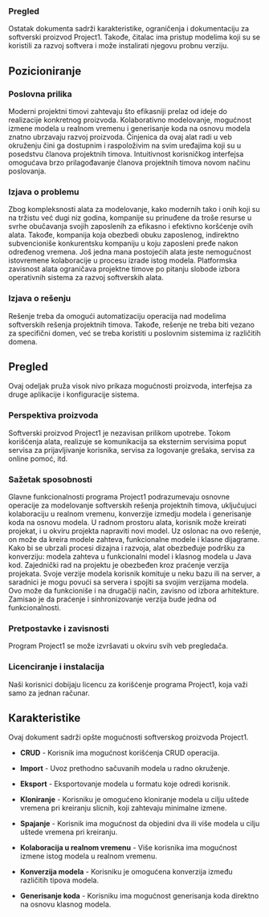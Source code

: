### Pregled

Ostatak dokumenta sadrži karakteristike, ograničenja i dokumentaciju za softverski proizvod Project1. Takođe, čitalac ima pristup modelima koji su se koristili za razvoj softvera i može instalirati njegovu probnu verziju.

## Pozicioniranje

### Poslovna prilika

Moderni projektni timovi zahtevaju što efikasniji prelaz od ideje do realizacije konkretnog proizvoda. Kolaborativno modelovanje, mogućnost izmene modela u realnom vremenu i generisanje koda na osnovu modela znatno ubrzavaju razvoj proizvoda. Činjenica da ovaj alat radi u veb okruženju čini ga dostupnim i raspoloživim na svim uređajima koji su u posedstvu članova projektnih timova. Intuitivnost korisničkog interfejsa omogućava brzo prilagođavanje članova projektnih timova novom načinu poslovanja.

### Izjava o problemu

Zbog kompleksnosti alata za modelovanje, kako modernih tako i onih koji su na tržistu već dugi niz godina, kompanije su prinuđene da troše resurse u svrhe obučavanja svojih zaposlenih za efikasno i efektivno koršćenje ovih alata. Takođe, kompanija koja obezbedi obuku zaposlenog, indirektno subvencioniše konkurentsku kompaniju u koju zaposleni pređe nakon određenog vremena. Još jedna mana postojećih alata jeste nemogućnost istovremene kolaboracije u procesu izrade istog modela. Platformska zavisnost alata ograničava projektne timove po pitanju slobode izbora operativnih sistema za razvoj softverskih alata.

### Izjava o rešenju

Rešenje treba da omogući automatizaciju operacija nad modelima softverskih rešenja projektnih timova. Takođe, rešenje ne treba biti vezano za specifični domen, već se treba koristiti u poslovnim sistemima iz različitih domena.

## Pregled

Ovaj odeljak pruža visok nivo prikaza mogućnosti proizvoda, interfejsa za druge aplikacije i konfiguracije sistema.

### Perspektiva proizvoda

Softverski proizvod Project1 je nezavisan prilikom upotrebe. Tokom korišćenja alata, realizuje se komunikacija sa eksternim servisima poput servisa za prijavljivanje korisnika, servisa za logovanje grešaka, servisa za online pomoć, itd.

### Sažetak sposobnosti

Glavne funkcionalnosti programa Project1 podrazumevaju osnovne operacije za modelovanje softverskih rešenja projektnih timova, uključujuci kolaboraciju u realnom vremenu, konverzije izmedju modela i generisanje koda na osnovu modela. U radnom prostoru alata, korisnik može kreirati projekat, i u okviru projekta napraviti novi model. Uz oslonac na ovo rešenje, on može da kreira modele zahteva, funkcionalne modele i klasne dijagrame. Kako bi se ubrzali procesi dizajna i razvoja, alat obezbeđuje podršku za konverziju: modela zahteva u funkcionalni model i klasnog modela u Java kod. Zajednički rad na projektu je obezbeđen kroz praćenje verzija projekata. Svoje verzije modela korisnik komituje u neku bazu ili na server, a saradnici je mogu povući sa servera i spojiti sa svojim verzijama modela. Ovo može da funkcioniše i na drugačiji način, zavisno od izbora arhitekture. Zamisao je da praćenje i sinhronizovanje verzija bude jedna od funkcionalnosti.

### Pretpostavke i zavisnosti

Program Project1 se može izvršavati u okviru svih veb pregledača.

### Licenciranje i instalacija

Naši korisnici dobijaju licencu za korišćenje programa Project1, koja važi samo za jednan računar.

## Кarakteristike

Ovaj dokument sadrži opšte mogućnosti softverskog proizvoda Project1.

* **CRUD** - Korisnik ima mogućnost korišćenja CRUD operacija.

* **Import** - Uvoz prethodno sačuvanih modela u radno okruženje.

* **Eksport** - Eksportovanje modela u formatu koje odredi korisnik.

* **Kloniranje** - Korisniku je omogućeno kloniranje modela u cilju uštede vremena pri kreiranju slicnih, koji zahtevaju minimalne izmene.

* **Spajanje** - Korisnik ima mogućnost da objedini dva ili više modela u cilju uštede vremena pri kreiranju.

* **Kolaboracija u realnom vremenu** - Više korisnika ima mogućnost izmene istog modela u realnom vremenu.

* **Konverzija modela** - Korisniku je omogućena konverzija između različitih tipova modela.

* **Generisanje koda** - Korisniku ima mogućnost generisanja koda direktno na osnovu klasnog modela.

